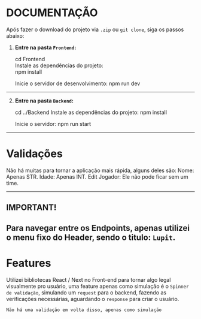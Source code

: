 # DOCUMENTAÇÃO
Após fazer o download do projeto via `.zip` ou `git clone`, siga os passos abaixo:

1. **Entre na pasta `Frontend`:**

   cd Frontend<br>
   Instale as dependências do projeto:<br>
   npm install
   
   Inicie o servidor de desenvolvimento:
   npm run dev
   
____________________________________________________________________________________

2. **Entre na pasta `Backend`:**
   
   cd ../Backend
   Instale as dependências do projeto:
   npm install
   
   Inicie o servidor:
   npm run start
   
____________________________________________________________________________________

# Validações
Não há muitas para tornar a aplicação mais rápida, alguns deles são:
Nome: Apenas STR.
Idade: Apenas INT.
Edit Jogador: Ele não pode ficar sem um time.

____________________________________________________________________________________

## IMPORTANT! 
## Para navegar entre os Endpoints, apenas utilizei o menu fixo do Header, sendo o titulo: `Lupit`.

# Features
Utilizei bibliotecas React / Next no Front-end para tornar algo legal visualmente pro usuário,
uma feature apenas como simulação é o `Spinner de validação`, simulando um `request` para o backend,
fazendo as verificações necessárias, aguardando o `response` para criar o usuário.

`Não há uma validação em volta disso, apenas como simulação`
